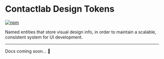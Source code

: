 # Contactlab Design Tokens

[![npm][npm-badge]][npm-badge-url]

Named entities that store visual design info, in order to maintain a scalable, consistent system for UI development.

---

Docs coming soon... 🚧

[npm-badge]: https://img.shields.io/npm/v/@contactlab/design-tokens.svg
[npm-badge-url]: https://www.npmjs.com/package/@contactlab/design-tokens
